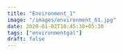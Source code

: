 ```yaml
---
title: "Environment_1"
image: "/images/environment_61.jpg"
date: 2020-01-02T10:45:38+05:30
tags: ["environmentgal"]
draft: false
---
```


